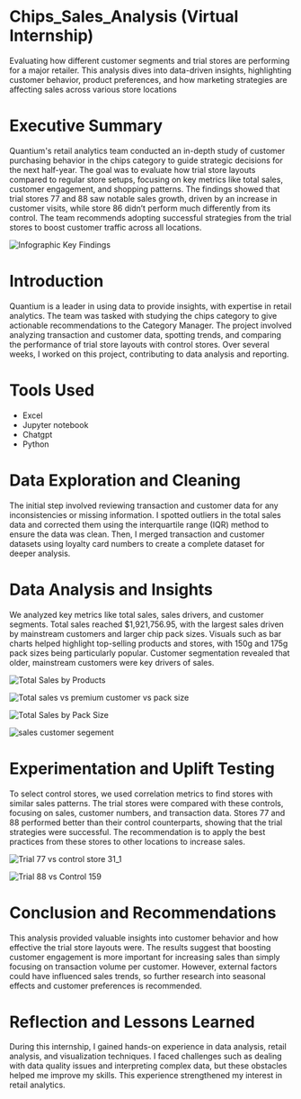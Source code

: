 # Chips_Sales_Analysis (Virtual Internship)
 Evaluating how different customer segments and trial stores are performing for a major retailer. This analysis dives into data-driven insights, highlighting customer behavior, product preferences, and how marketing strategies are affecting sales across various store locations

# Executive Summary
Quantium's retail analytics team conducted an in-depth study of customer purchasing behavior in the chips category to guide strategic decisions for the next half-year. The goal was to evaluate how trial store layouts compared to regular store setups, focusing on key metrics like total sales, customer engagement, and shopping patterns. The findings showed that trial stores 77 and 88 saw notable sales growth, driven by an increase in customer visits, while store 86 didn’t perform much differently from its control. The team recommends adopting successful strategies from the trial stores to boost customer traffic across all locations.

![Infographic Key Findings](https://github.com/user-attachments/assets/8c627bf7-2d9f-4e6c-b340-619318fe3711)


# Introduction
Quantium is a leader in using data to provide insights, with expertise in retail analytics. The team was tasked with studying the chips category to give actionable recommendations to the Category Manager. The project involved analyzing transaction and customer data, spotting trends, and comparing the performance of trial store layouts with control stores. Over several weeks, I worked on this project, contributing to data analysis and reporting.

# Tools Used
 - Excel
 - Jupyter notebook
 - Chatgpt
 - Python

# Data Exploration and Cleaning
The initial step involved reviewing transaction and customer data for any inconsistencies or missing information. I spotted outliers in the total sales data and corrected them using the interquartile range (IQR) method to ensure the data was clean. Then, I merged transaction and customer datasets using loyalty card numbers to create a complete dataset for deeper analysis.

# Data Analysis and Insights
We analyzed key metrics like total sales, sales drivers, and customer segments. Total sales reached $1,921,756.95, with the largest sales driven by mainstream customers and larger chip pack sizes. Visuals such as bar charts helped highlight top-selling products and stores, with 150g and 175g pack sizes being particularly popular. Customer segmentation revealed that older, mainstream customers were key drivers of sales.

![Total Sales by Products](https://github.com/user-attachments/assets/8e7130b5-6dde-4bbf-a74a-09047ea5760d)

![Total sales vs premium customer vs pack size](https://github.com/user-attachments/assets/b0009417-1b14-4274-98ff-1d583c21e8ed)

![Total Sales by Pack Size](https://github.com/user-attachments/assets/d8f997c8-fcdd-4a35-8c36-61101a4ecbca)

![sales customer segement](https://github.com/user-attachments/assets/e6737bea-303c-4aa6-9362-9467bf11e006)

# Experimentation and Uplift Testing
To select control stores, we used correlation metrics to find stores with similar sales patterns. The trial stores were compared with these controls, focusing on sales, customer numbers, and transaction data. Stores 77 and 88 performed better than their control counterparts, showing that the trial strategies were successful. The recommendation is to apply the best practices from these stores to other locations to increase sales.

![Trial 77 vs control store 31_1](https://github.com/user-attachments/assets/f796e294-12d9-427d-bfd5-a5f08040b284)

![Trial 88 vs Control 159](https://github.com/user-attachments/assets/2c205769-2659-466e-960f-12f50f8af68a)


# Conclusion and Recommendations
This analysis provided valuable insights into customer behavior and how effective the trial store layouts were. The results suggest that boosting customer engagement is more important for increasing sales than simply focusing on transaction volume per customer. However, external factors could have influenced sales trends, so further research into seasonal effects and customer preferences is recommended.

# Reflection and Lessons Learned
During this internship, I gained hands-on experience in data analysis, retail analysis, and visualization techniques. I faced challenges such as dealing with data quality issues and interpreting complex data, but these obstacles helped me improve my skills. This experience strengthened my interest in retail analytics. 
